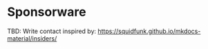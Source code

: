 # Sponsorware

TBD: Write contact inspired by: https://squidfunk.github.io/mkdocs-material/insiders/
